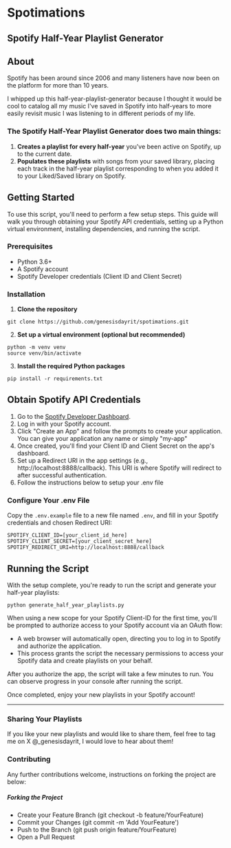 # Spotimations

## Spotify Half-Year Playlist Generator 

## About

Spotify has been around since 2006 and many listeners have now been on the platform for more than 10 years.

I whipped up this half-year-playlist-generator because I thought it would be cool to catalog all my music I've saved in Spotify into half-years to more easily revisit music I was listening to in different periods of my life.

###  The Spotify Half-Year Playlist Generator does two main things:
1. **Creates a playlist for every half-year** you've been active on Spotify, up to the current date.
2. **Populates these playlists** with songs from your saved library, placing each track in the half-year playlist corresponding to when you added it to your Liked/Saved library on Spotify.

## Getting Started

To use this script, you'll need to perform a few setup steps. This guide will walk you through obtaining your Spotify API credentials, setting up a Python virtual environment, installing dependencies, and running the script.

### Prerequisites
- Python 3.6+
- A Spotify account
- Spotify Developer credentials (Client ID and Client Secret)

### Installation
1. **Clone the repository**

```
git clone https://github.com/genesisdayrit/spotimations.git
```

2. **Set up a virtual environment (optional but recommended)**

```
python -m venv venv
source venv/bin/activate
```

3. **Install the required Python packages**

```
pip install -r requirements.txt
```

## **Obtain Spotify API Credentials**
1. Go to the [Spotify Developer Dashboard](https://developer.spotify.com/dashboard/applications).
2. Log in with your Spotify account.
3. Click "Create an App" and follow the prompts to create your application. You can give your application any name or simply "my-app"
4. Once created, you'll find your Client ID and Client Secret on the app's dashboard.
5. Set up a Redirect URI in the app settings (e.g., http://localhost:8888/callback). This URI is where Spotify will redirect to after successful authentication.
6. Follow the instructions below to setup your .env file

### **Configure Your .env File**

Copy the `.env.example` file to a new file named `.env`, and fill in your Spotify credentials and chosen Redirect URI:
```
SPOTIFY_CLIENT_ID=[your_client_id_here]
SPOTIFY_CLIENT_SECRET=[your_client_secret_here]
SPOTIFY_REDIRECT_URI=http://localhost:8888/callback
```

## **Running the Script** 
With the setup complete, you're ready to run the script and generate your half-year playlists:

```
python generate_half_year_playlists.py
```

When using a new scope for your Spotify Client-ID for the first time, you'll be prompted to authorize access to your Spotify account via an OAuth flow:
- A web browser will automatically open, directing you to log in to Spotify and authorize the application.
- This process grants the script the necessary permissions to access your Spotify data and create playlists on your behalf.

After you authorize the app, the script will take a few minutes to run. You can observe progress in your console after running the script. 

Once completed, enjoy your new playlists in your Spotify account!

---

### Sharing Your Playlists
If you like your new playlists and would like to share them, feel free to tag me on X @_genesisdayrit, I would love to hear about them!

### Contributing
Any further contributions welcome, instructions on forking the project are below:

##### Forking the Project
- Create your Feature Branch (git checkout -b feature/YourFeature)
- Commit your Changes (git commit -m 'Add YourFeature')
- Push to the Branch (git push origin feature/YourFeature)
- Open a Pull Request
